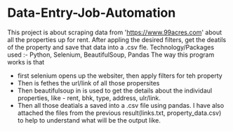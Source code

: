 # Data-Entry-Job-Automation
This project is about scraping data from 'https://www.99acres.com' about all the properties up for rent.
After appling the desired filters, get the deatils of the property and save that data into a .csv fle.
Technology/Packages used :- Python, Selenium, BeautifulSoup, Pandas
The way this program works is that 
* first selenium opens up the websiter, then apply filters for teh property
* Then is fethes the url/link of all those propersites
* Then beautifulsoup in is used to get the details about the individaul properties, like - rent, bhk, type, address, ulr/link.
* Then all those deatials a saved into a .csv file using pandas.
I have also attached the files from the previous result(links.txt, property_data.csv) to help to understand what will be the output like.
